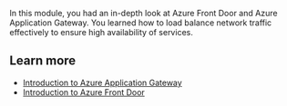 
In this module, you had an in-depth look at Azure Front Door and Azure Application Gateway. You learned how to load balance network traffic effectively to ensure high availability of services.


## Learn more

- [Introduction to Azure Application Gateway](/training/modules/intro-to-azure-application-gateway/)
- [Introduction to Azure Front Door](/training/modules/intro-to-azure-front-door/)
